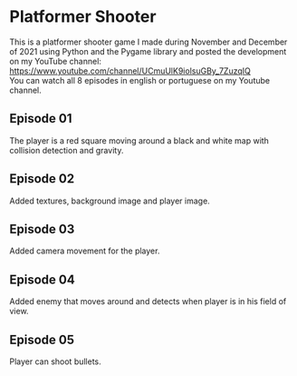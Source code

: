 # Platformer Shooter

This is a platformer shooter game I made during November and December of 2021 using Python and the
Pygame library and posted the development on my YouTube channel: 
<br>
https://www.youtube.com/channel/UCmuUlK9iolsuGBy_7ZuzqIQ
<br>
You can watch all 8 episodes in english or portuguese on my Youtube channel.


## Episode 01

The player is a red square moving around a black and white map with collision detection and gravity.

## Episode 02

Added textures, background image and player image.

## Episode 03

Added camera movement for the player.

## Episode 04

Added enemy that moves around and detects when player is in his field of view.

## Episode 05

Player can shoot bullets.

